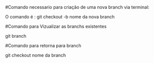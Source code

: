 #Comando necessario para criação de uma nova branch via terminal:

O comando é :
git checkout -b nome da nova branch


#Comando para Vizualizar as branchs existentes

git branch

#Comando para retorna para branch

git checkout nome da branch